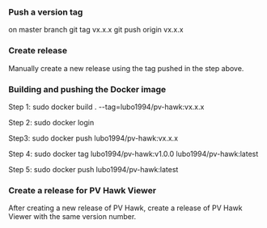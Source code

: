 ### Push a version tag

on master branch
git tag vx.x.x
git push origin vx.x.x


### Create release

Manually create a new release using the tag pushed in the step above.


### Building and pushing the Docker image

Step 1:
sudo docker build . --tag=lubo1994/pv-hawk:vx.x.x

Step 2:
sudo docker login

Step3:
sudo docker push lubo1994/pv-hawk:vx.x.x

Step 4:
sudo docker tag lubo1994/pv-hawk:v1.0.0 lubo1994/pv-hawk:latest

Step 5:
sudo docker push lubo1994/pv-hawk:latest


### Create a release for PV Hawk Viewer

After creating a new release of PV Hawk, create a release of PV Hawk Viewer with the same version number.
